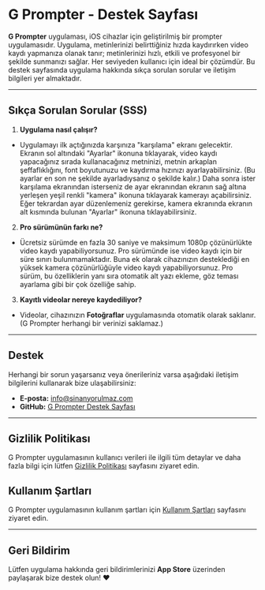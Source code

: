# G Prompter - Destek Sayfası

**G Prompter** uygulaması, iOS cihazlar için geliştirilmiş bir prompter uygulamasıdır. Uygulama, metinlerinizi belirttiğiniz hızda kaydırırken video kaydı yapmanıza olanak tanır; metinlerinizi hızlı, etkili ve profesyonel bir şekilde sunmanızı sağlar. Her seviyeden kullanıcı için ideal bir çözümdür. Bu destek sayfasında uygulama hakkında sıkça sorulan sorular ve iletişim bilgileri yer almaktadır.

---

## Sıkça Sorulan Sorular (SSS)

1. **Uygulama nasıl çalışır?**
- Uygulamayı ilk açtığınızda karşınıza "karşılama" ekranı gelecektir. Ekranın sol altındaki "Ayarlar" ikonuna tıklayarak, video kaydı yapacağınız sırada kullanacağınız metninizi, metnin arkaplan şeffaflıklığını, font boyutunuzu ve kaydırma hızınızı ayarlayabilirsiniz. (Bu ayarlar en son ne şekilde ayarladıysanız o şekilde kalır.) Daha sonra ister karşılama ekranından isterseniz de ayar ekranından ekranın sağ altına yerleşen yeşil renkli "kamera" ikonuna tıklayarak kamerayı açabilirsiniz. Eğer tekrardan ayar düzenlemeniz gerekirse, kamera ekranında ekranın alt kısmında bulunan "Ayarlar" ikonuna tıklayabilirsiniz.

2. **Pro sürümünün farkı ne?**
- Ücretsiz sürümde en fazla 30 saniye ve maksimum 1080p çözünürlükte video kaydı yapabiliyorsunuz. Pro sürümünde ise video kaydı için bir süre sınırı bulunmamaktadır. Buna ek olarak cihazınızın desteklediği en yüksek kamera çözünürlüğüyle video kaydı yapabiliyorsunuz. Pro sürüm, bu özelliklerin yanı sıra otomatik alt yazı ekleme, göz teması ayarlama gibi bir çok özelliğe sahip.

3. **Kayıtlı videolar nereye kaydediliyor?**
- Videolar, cihazınızın **Fotoğraflar** uygulamasında otomatik olarak saklanır. (G Prompter herhangi bir verinizi saklamaz.)

---

## Destek

Herhangi bir sorun yaşarsanız veya önerileriniz varsa aşağıdaki iletişim bilgilerini kullanarak bize ulaşabilirsiniz:

- **E-posta:** info@sinanyorulmaz.com
- **GitHub:** [G Prompter Destek Sayfası](https://github.com/yorulmazsinan/g-prompter)

---

## Gizlilik Politikası

G Prompter uygulamasının kullanıcı verileri ile ilgili tüm detaylar ve daha fazla bilgi için lütfen [Gizlilik Politikası](https://github.com/yorulmazsinan/g-prompter/blob/dev/privacy-policy.md) sayfasını ziyaret edin.

## Kullanım Şartları

G Prompter uygulamasının kullanım şartları için [Kullanım Şartları](https://github.com/yorulmazsinan/g-prompter/blob/dev/terms-of-use.md) sayfasını ziyaret edin.

---

## Geri Bildirim

Lütfen uygulama hakkında geri bildirimlerinizi **App Store** üzerinden paylaşarak bize destek olun! ❤️
